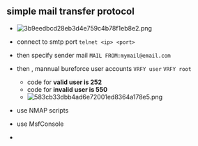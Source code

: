 ## simple mail transfer protocol
* ![3b9eedbcd28eb3d4e759c4b78f1eb8e2.png](../../../_resources/3b9eedbcd28eb3d4e759c4b78f1eb8e2.png)

* connect to smtp port
  `telnet <ip> <port>`
* then specify sender mail
   `MAIL FROM:mymail@email.com`
* then , mannual bureforce user accounts 
   	`VRFY user`
	`VRFY root`
	* code for **valid user is 252**
	* code for **invalid user is 550**
	* ![583cb33dbb4ad6e72001ed8364a178e5.png](../../../_resources/583cb33dbb4ad6e72001ed8364a178e5.png)
* use NMAP scripts
* use MsfConsole 
* 